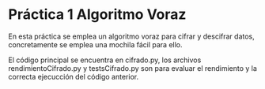 # Práctica 1    Algoritmo Voraz

En esta práctica se emplea un algoritmo voraz para cifrar y descifrar datos, concretamente se emplea una mochila fácil para ello.

El código principal se encuentra en cifrado.py, los archivos rendimientoCifrado.py y testsCifrado.py son para evaluar el rendimiento y la correcta ejecucción del código anterior.